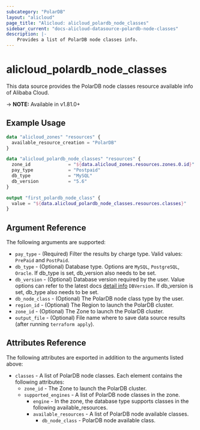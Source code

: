 ```yaml
---
subcategory: "PolarDB"
layout: "alicloud"
page_title: "Alicloud: alicloud_polardb_node_classes"
sidebar_current: "docs-alicloud-datasource-polardb-node-classes"
description: |-
    Provides a list of PolarDB node classes info.
---
```


# alicloud\_polardb\_node\_classes

This data source provides the PolarDB node classes resource available info of Alibaba Cloud.

-> **NOTE:** Available in v1.81.0+

## Example Usage

```tf
data "alicloud_zones" "resources" {
  available_resource_creation = "PolarDB"
}

data "alicloud_polardb_node_classes" "resources" {
  zone_id              = "${data.alicloud_zones.resources.zones.0.id}"
  pay_type             = "Postpaid"
  db_type              = "MySQL"
  db_version           = "5.6"
}

output "first_polardb_node_class" {
  value = "${data.alicloud_polardb_node_classes.resources.classes}"
}
```

## Argument Reference

The following arguments are supported:

* `pay_type` - (Required) Filter the results by charge type. Valid values: `PrePaid` and `PostPaid`.
* `db_type` - (Optional) Database type. Options are `MySQL`, `PostgreSQL`, `Oracle`. If db_type is set, db_version also needs to be set.
* `db_version` - (Optional) Database version required by the user. Value options can refer to the latest docs [detail info](https://www.alibabacloud.com/help/doc-detail/98169.htm) `DBVersion`. If db_version is set, db_type also needs to be set.
* `db_node_class` - (Optional) The PolarDB node class type by the user.
* `region_id` - (Optional) The Region to launch the PolarDB cluster.
* `zone_id` - (Optional) The Zone to launch the PolarDB cluster.
* `output_file` - (Optional) File name where to save data source results (after running `terraform apply`).

## Attributes Reference

The following attributes are exported in addition to the arguments listed above:

* `classes` - A list of PolarDB node classes. Each element contains the following attributes:
  * `zone_id` - The Zone to launch the PolarDB cluster.
  * `supported_engines` - A list of PolarDB node classes in the zone.
    * `engine` - In the zone, the database type supports classes in the following available_resources.
    * `available_resources` - A list of PolarDB node available classes.
      * `db_node_class` - PolarDB node available class.
